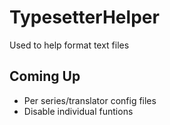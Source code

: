 # TypesetterHelper
Used to help format text files

## Coming Up
* Per series/translator config files
* Disable individual funtions
